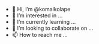 - 👋 Hi, I’m @komalkolape
- 👀 I’m interested in ...
- 🌱 I’m currently learning ...
- 💞️ I’m looking to collaborate on ...
- 📫 How to reach me ...

<!---
komalkolape/komalkolape is a ✨ special ✨ repository because its `README.md` (this file) appears on your GitHub profile.
You can click the Preview link to take a look at your changes.
--->
